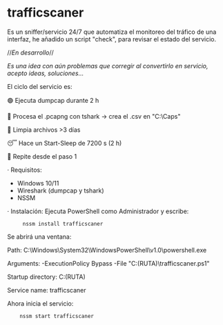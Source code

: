 # trafficscaner
Es un sniffer/servicio 24/7 que automatiza el monitoreo del tráfico de una interfaz, he añadido un script "check", para revisar el estado del servicio.

//*En desarrollo*//

*Es una idea con aún problemas que corregir al convertirlo en servicio, acepto ideas, soluciones...*

El ciclo del servicio es:

🟢 Ejecuta dumpcap durante 2 h

🧠 Procesa el .pcapng con tshark → crea el .csv en "C:\Caps"

🧹 Limpia archivos >3 días

😴 Hace un Start-Sleep de 7200 s (2 h)

🔁 Repite desde el paso 1


· Requisitos:
  - Windows 10/11
  - Wireshark (dumpcap y tshark)
  - NSSM
    

· Instalación:
   Ejecuta PowerShell como Administrador y escribe:

         nssm install trafficscaner

   Se abrirá una ventana:

   Path:
          C:\Windows\System32\WindowsPowerShell\v1.0\powershell.exe

   Arguments:
          -ExecutionPolicy Bypass -File "C:\(RUTA)\trafficscaner.ps1"

   Startup directory:
          C:\(RUTA)

   Service name: trafficscaner

   Ahora inicia el servicio:
   
        nssm start trafficscaner
